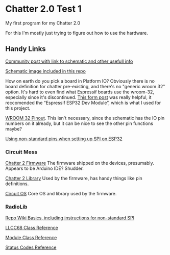 # Chatter 2.0 Test 1

My first program for my Chatter 2.0

For this I'm mostly just trying to figure out how to use the hardware.

## Handy Links

[Community post with link to schematic and other usefull info](https://community.circuitmess.com/t/chatter-schematics/4726)

[Schematic image included in this repo](Chatter2Sch.jpeg)

How on earth do you pick a board in Platform IO? Obviously there is no board definition for chatter pre-existing, and there's no "generic wroom 32" option. It's hard to even find what Espressif boards use the wroom-32, especially since it's discontinued. [This form post](https://community.platformio.org/t/esp32-board-selection/17331/2) was really helpful, it reccomended the “Espressif ESP32 Dev Module”, which is what I used for this project.

[WROOM 32 Pinout](https://i0.wp.com/randomnerdtutorials.com/wp-content/uploads/2018/08/esp32-pinout-chip-ESP-WROOM-32.png?quality=100&strip=all&ssl=1). This isn't necessary, since the schematic has the IO pin numbers on it already, but it can be nice to see the other pin functions maybe?

[Using non-standard pins when setting up SPI on ESP32](https://randomnerdtutorials.com/esp32-spi-communication-arduino/#custom-spi-pins)

### Circuit Mess

[Chatter 2 Firmware](https://github.com/CircuitMess/Chatter2-Firmware/tree/master) The firmware shipped on the devices, presumably. Appears to be Arduino IDE? Shudder.

[Chatter 2 Library](https://github.com/CircuitMess/Chatter2-Library/tree/master) Used by the firmware, has handy things like pin definitions.

[Circuit OS](https://github.com/CircuitMess/CircuitOS) Core OS and library used by the firmware.

### RadioLib

[Repo Wiki Basics, including instructions for non-standard SPI](https://github.com/jgromes/RadioLib/wiki/Basics)

[LLCC68 Class Reference](https://jgromes.github.io/RadioLib/class_l_l_c_c68.html)

[Module Class Reference](https://jgromes.github.io/RadioLib/class_module.html)

[Status Codes Reference](https://jgromes.github.io/RadioLib/group__status__codes.html)
